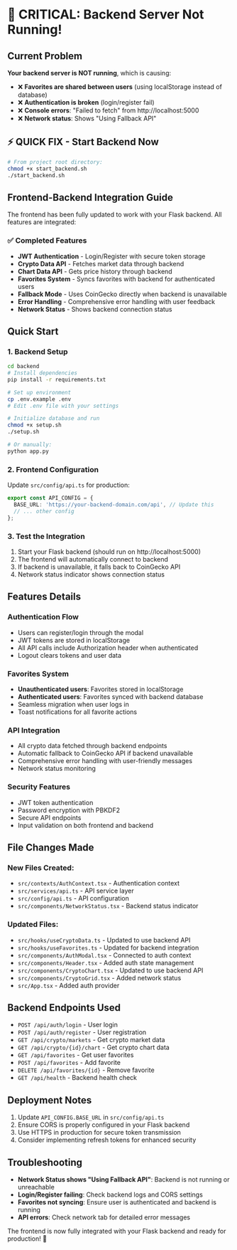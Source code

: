 # 🚨 CRITICAL: Backend Server Not Running!

## Current Problem
**Your backend server is NOT running**, which is causing:
- ❌ **Favorites are shared between users** (using localStorage instead of database)
- ❌ **Authentication is broken** (login/register fail)
- ❌ **Console errors**: "Failed to fetch" from http://localhost:5000
- ❌ **Network status**: Shows "Using Fallback API"

## ⚡ QUICK FIX - Start Backend Now
```bash
# From project root directory:
chmod +x start_backend.sh
./start_backend.sh
```

## Frontend-Backend Integration Guide

The frontend has been fully updated to work with your Flask backend. All features are integrated:

### ✅ Completed Features
- **JWT Authentication** - Login/Register with secure token storage
- **Crypto Data API** - Fetches market data through backend
- **Chart Data API** - Gets price history through backend  
- **Favorites System** - Syncs favorites with backend for authenticated users
- **Fallback Mode** - Uses CoinGecko directly when backend is unavailable
- **Error Handling** - Comprehensive error handling with user feedback
- **Network Status** - Shows backend connection status

## Quick Start

### 1. Backend Setup
```bash
cd backend
# Install dependencies
pip install -r requirements.txt

# Set up environment
cp .env.example .env
# Edit .env file with your settings

# Initialize database and run
chmod +x setup.sh
./setup.sh

# Or manually:
python app.py
```

### 2. Frontend Configuration
Update `src/config/api.ts` for production:
```typescript
export const API_CONFIG = {
  BASE_URL: 'https://your-backend-domain.com/api', // Update this
  // ... other config
};
```

### 3. Test the Integration
1. Start your Flask backend (should run on http://localhost:5000)
2. The frontend will automatically connect to backend
3. If backend is unavailable, it falls back to CoinGecko API
4. Network status indicator shows connection status

## Features Details

### Authentication Flow
- Users can register/login through the modal
- JWT tokens are stored in localStorage
- All API calls include Authorization header when authenticated
- Logout clears tokens and user data

### Favorites System
- **Unauthenticated users**: Favorites stored in localStorage
- **Authenticated users**: Favorites synced with backend database
- Seamless migration when user logs in
- Toast notifications for all favorite actions

### API Integration
- All crypto data fetched through backend endpoints
- Automatic fallback to CoinGecko API if backend unavailable
- Comprehensive error handling with user-friendly messages
- Network status monitoring

### Security Features
- JWT token authentication
- Password encryption with PBKDF2
- Secure API endpoints
- Input validation on both frontend and backend

## File Changes Made

### New Files Created:
- `src/contexts/AuthContext.tsx` - Authentication context
- `src/services/api.ts` - API service layer
- `src/config/api.ts` - API configuration
- `src/components/NetworkStatus.tsx` - Backend status indicator

### Updated Files:
- `src/hooks/useCryptoData.ts` - Updated to use backend API
- `src/hooks/useFavorites.ts` - Updated for backend integration
- `src/components/AuthModal.tsx` - Connected to auth context
- `src/components/Header.tsx` - Added auth state management
- `src/components/CryptoChart.tsx` - Updated to use backend API
- `src/components/CryptoGrid.tsx` - Added network status
- `src/App.tsx` - Added auth provider

## Backend Endpoints Used
- `POST /api/auth/login` - User login
- `POST /api/auth/register` - User registration
- `GET /api/crypto/markets` - Get crypto market data
- `GET /api/crypto/{id}/chart` - Get crypto chart data
- `GET /api/favorites` - Get user favorites
- `POST /api/favorites` - Add favorite
- `DELETE /api/favorites/{id}` - Remove favorite
- `GET /api/health` - Backend health check

## Deployment Notes
1. Update `API_CONFIG.BASE_URL` in `src/config/api.ts`
2. Ensure CORS is properly configured in your Flask backend
3. Use HTTPS in production for secure token transmission
4. Consider implementing refresh tokens for enhanced security

## Troubleshooting
- **Network Status shows \"Using Fallback API\"**: Backend is not running or unreachable
- **Login/Register failing**: Check backend logs and CORS settings
- **Favorites not syncing**: Ensure user is authenticated and backend is running
- **API errors**: Check network tab for detailed error messages

The frontend is now fully integrated with your Flask backend and ready for production! 🚀
